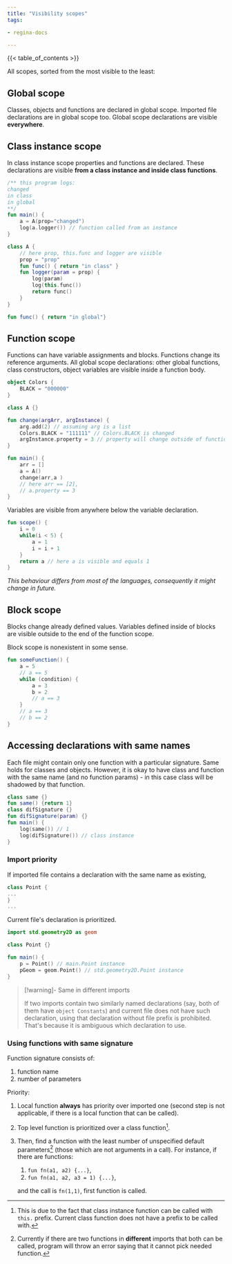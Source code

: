 ```yaml
---
title: "Visibility scopes"
tags:

- regina-docs

---
```

{{< table_of_contents >}}

All scopes, sorted from the most visible to the least:

## Global scope

Classes, objects and functions are declared in global scope. Imported file declarations are in
global scope too. Global scope declarations are visible **everywhere**.

## Class instance scope

In class instance scope properties and functions are declared. These declarations are visible
**from a class instance and inside class functions**.

```kotlin
/** this program logs:
changed
in class
in global
**/
fun main() {
    a = A(prop="changed")    
    log(a.logger()) // function called from an instance
}

class A {
    // here prop, this.func and logger are visible
    prop = "prop"
    fun func() { return "in class" }
    fun logger(param = prop) {
        log(param)
        log(this.func())
        return func()
    }
}

fun func() { return "in global"}
```

## Function scope

Functions can have variable assignments and blocks. Functions change its reference arguments. All
global scope declarations: other global functions, class constructors, object variables are
visible inside a function body.

```kotlin
object Colors {
    BLACK = "000000"
}

class A {}

fun change(argArr, argInstance) {
    arg.add(2) // assuming arg is a list
    Colors.BLACK = "111111" // Colors.BLACK is changed
    argInstance.property = 3 // property will change outside of function scope
} 

fun main() {
    arr = []
    a = A()
    change(arr,a )
    // here arr == [2],
    // a.property == 3
}
```

Variables are visible from anywhere below the variable declaration.

```kotlin
fun scope() { 
    i = 0
    while(i < 5) {
        a = 1
        i = i + 1
    }
    return a // here a is visible and equals 1
}
```

*This behaviour differs from most of the languages, consequently it might change in future.*

## Block scope

Blocks change already defined values. Variables defined inside of blocks are visible outside to the
end of the function scope.

Block scope is nonexistent in some sense.

```kotlin
fun someFunction() {
    a = 5
    // a == 5
    while (condition) {
        a = 3
        b = 2
        // a == 3
    }
    // a == 3
    // b == 2
}
```

## Accessing declarations with same names

Each file might contain only one function with a particular signature. Same holds for classes and
objects. However, it is okay to have class and function with the same name
(and no function params) - in this case class will be shadowed by that function.

```kotlin
class same {}
fun same() {return 1}
class difSignature {}
fun difSignature(param) {}
fun main() {
    log(same()) // 1
    log(difSignature()) // class instance
}
```

### Import priority

If imported file contains a declaration with the same name as existing,

```kotlin {title="std.geometry2D.rgn"}
class Point {
...
}
...
```

Current file's declaration is prioritized.

```kotlin {title="main.rgn"}
import std.geometry2D as geom

class Point {}

fun main() {
    p = Point() // main.Point instance
    pGeom = geom.Point() // std.geometry2D.Point instance
}
```

> [!warning]- Same in different imports
>
> If two imports contain two similarly named declarations (say, both of them
> have `object Constants`) and current file does not have such declaration,
> using that declaration without file prefix is prohibited. That's because it is ambiguous which
> declaration to use.

### Using functions with same signature

Function signature consists of:

1. function name
2. number of parameters

Priority:

1. Local function **always** has priority over imported one (second step is not applicable, if
   there is a local function that can be called).
2. Top level function is prioritized over a class function[^1].
3. Then, find a function with the least number of unspecified default parameters[^2] (those which
   are
   not arguments in a call). For instance, if there are functions:

    1. `fun fn(a1, a2) {...}`,
    2. `fun fn(a1, a2, a3 = 1) {...}`,

   and the call is `fn(1,1)`, first function is called.

[^1]: This is due to the fact that class instance function can be called with `this.` prefix.
Current class function does not have a prefix to be called with.
[^2]: Currently if there are two functions in **different** imports that both can be called,
program will throw an error saying that it cannot pick needed function.